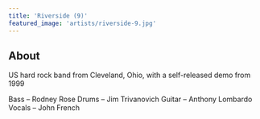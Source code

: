 ```yaml
---
title: 'Riverside (9)'
featured_image: 'artists/riverside-9.jpg'
---
```


## About

US hard rock band from Cleveland, Ohio, with a self-released demo from 1999

Bass – Rodney Rose
Drums – Jim Trivanovich
Guitar – Anthony Lombardo
Vocals – John French


